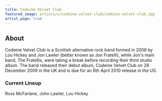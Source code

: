 ```yaml
---
title: Codeine Velvet Club
featured_image: artists/c/codeine-velvet-club/codeine-velvet-club.jpg
artist_page: true
---
```

## About

Codeine Velvet Club is a Scottish alternative rock band formed in 2008 by Lou Hickey and Jon Lawler (better known as Jon Fratelli), while Jon's main band, The Fratellis, were taking a break before recording their third studio album. The band released their debut album, Codeine Velvet Club on 28 December 2009 in the UK and is due for an 6th April 2010 release in the US.

### Current Lineup

Ross McFarlane, John Lawler, Lou Hickey

